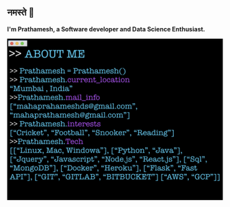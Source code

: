 ## नमस्ते 🙏
<b>I'm Prathamesh, a Software developer and Data Science Enthusiast.<b><br>
  
![](https://github.com/maha-prathamesh/maha-prathamesh/blob/main/About_Me.001.jpeg)



